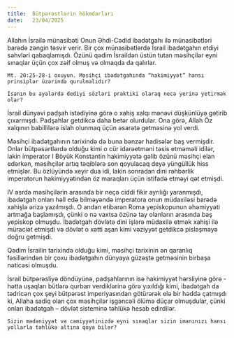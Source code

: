 ```yaml
---
title:  Bütpərəstlərin hökmdarları
date:   23/04/2025
---
```


Allahın İsrailə münasibəti Onun Əhdi-Cədid ibadətgahı ilə münasibətləri barədə zəngin təsvir verir. Bir çox münasibətlərdə İsrail ibadətgahın etdiyi səhvləri qabaqlamışdı. Özünü qədim İsraildən üstün tutan məsihçilər eyni sınaqlar üçün çox zəif olmuş və olmaqda da qalırlar.

`Mt. 20:25-28-i oxuyun. Məsihçi ibadətgahında “hakimiyyət” hansı prinsiplər üzərində qurulmalıdır?`

`İsanın bu ayələrdə dediyi sözləri praktiki olaraq necə yerinə yetirmək olar?`

İsrail dünyəvi padşah istədiyinə görə o xahiş xalqı mənəvi düşkünlüyə gətirib çıxarmışdı. Padşahlar getdikcə daha betər olurdular. Ona görə, Allah Öz xalqının babillilərə islah olunmaq üçün əsarətə getməsinə yol verdi.

Məsihçi ibadətgahının tarixində də buna bənzər hadisələr baş vermişdir. Onlar bütpəsərtlərdə olduğu kimi o cür idarəetməni təsis etməməli idilər, lakin imperator I Böyük Konstantin hakimiyyətə gəlib özünü məsihçi elan edərkən, məsihçilər artıq təqiblərə son qoyulacaq deyə yüngüllük hiss etmişlər. Bu özlüyündə xeyir dua idi, lakin sonradan dini rəhbərlik imperatorun hakimiyyətindən öz maraqları üçün istifadə etməyi qət etmişdi.

IV əsrdə məsihçilərin arasında bir neçə ciddi fikir ayrılığı yaranmışdı, ibadətgah onları həll edə bilməyəndə imperatora onun müdaxiləsi barədə xahişlə ərizə yazılmışdı. O andan etibarən Roma yepiskopunun əhəmiyyəti artmağa başlamışdı, çünki o nə vaxtsa özünə tay olanların arasında baş yepiskop olmuşdu. İbadətgah dövlətə dini işlərə müdaxilə etmək xahişi ilə müraciət etmişdi və dövlət o xətti aşan kimi vəziyyət getdikcə pisləşməyə doğru getmişdi.

Qədim İsrailin tarixində olduğu kimi, məsihçi tarixinin ən qaranlıq fəsillərindən bir çoxu ibadətgahın dünyaya güzəştə getməsinin birbaşa nəticəsi olmuşdu.

İsrail bütpərəsliyə döndüyünə, padşahlarının isə hakimiyyət hərsliyinə görə - hətta uşaqları bütlərə qurban verdiklərinə görə yıxıldığı kimi, ibadətgah da tədricən çox şeyi bütpərəst imperiyasından götürərək elə bir həddə çatmışdı ki, Allaha sadiq olan çox məsihçilər işgəncəli ölümə düçar olmuşdular, çünki onları ibadətgah – dövlət sisteminə təhlükə hesab edirdilər.

`Sizin mədəniyyət və cəmiyyətinizdə eyni sınaqlar sizin imanınızı hansı yollarla təhlükə altına qoya bilər?`